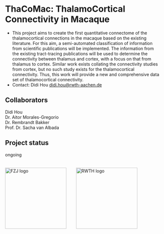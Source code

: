 # ThaCoMac: ThalamoCortical Connectivity in Macaque
- This project aims to create the first quantitative connectome of the thalamocortical connections in the macaque based on the existing literature. For this aim, a semi-automated classification of information from scientific publications will be implemented. The information from the existing tract-tracing publications will be used to determine the connectivity between thalamus and cortex, with a focus on that from thalamus to cortex. Similar work exists collating the connectivity studies from cortex, but no such study exists for the thalamocortical connectivity. Thus, this work will provide a new and comprehensive data set of thalamocortical connectivity.
- Contact: Didi Hou didi.hou@rwth-aachen.de

## Collaborators

Didi Hou<br>
Dr. Aitor Morales-Gregorio<br>
Dr. Rembrandt Bakker<br>
Prof. Dr. Sacha van Albada

## Project status
ongoing
<br>
<br>
<br>
<img src="https://raw.githubusercontent.com/INM-6/multi-area-model/master/FZJ_logo.png" alt="FZJ logo" width="200"/>&nbsp; &nbsp; 
&nbsp; &nbsp; <img src="https://upload.wikimedia.org/wikipedia/commons/1/1e/RWTH_Logo_3.svg" alt="RWTH logo" width="200"/>&nbsp; &nbsp;
